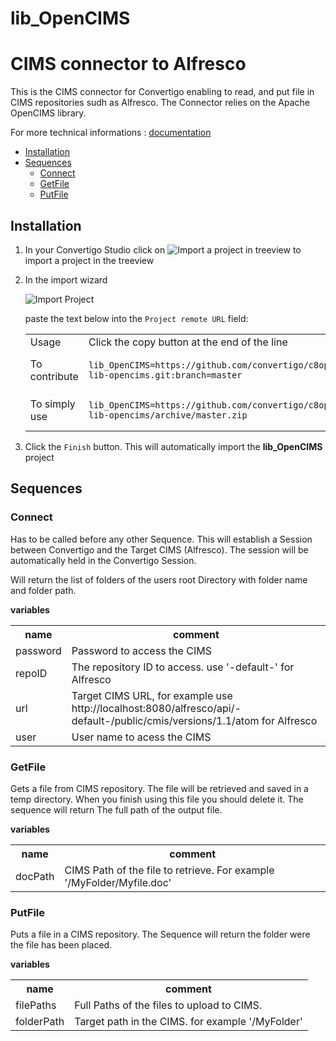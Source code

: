 


# lib_OpenCIMS

# CIMS connector to Alfresco

This is the CIMS connector for Convertigo enabling to read, and put file in CIMS repositories sudh as Alfresco. The Connector relies on the Apache OpenCIMS library.




For more technical informations : [documentation](./project.md)

- [Installation](#installation)
- [Sequences](#sequences)
    - [Connect](#connect)
    - [GetFile](#getfile)
    - [PutFile](#putfile)


## Installation

1. In your Convertigo Studio click on ![](https://github.com/convertigo/convertigo/blob/develop/eclipse-plugin-studio/icons/studio/project_import.gif?raw=true "Import a project in treeview") to import a project in the treeview
2. In the import wizard

   ![](https://github.com/convertigo/convertigo/blob/develop/eclipse-plugin-studio/tomcat/webapps/convertigo/templates/ftl/project_import_wzd.png?raw=true "Import Project")
   
   paste the text below into the `Project remote URL` field:
   <table>
     <tr><td>Usage</td><td>Click the copy button at the end of the line</td></tr>
     <tr><td>To contribute</td><td>

     ```
     lib_OpenCIMS=https://github.com/convertigo/c8oprj-lib-opencims.git:branch=master
     ```
     </td></tr>
     <tr><td>To simply use</td><td>

     ```
     lib_OpenCIMS=https://github.com/convertigo/c8oprj-lib-opencims/archive/master.zip
     ```
     </td></tr>
    </table>
3. Click the `Finish` button. This will automatically import the __lib_OpenCIMS__ project


## Sequences

### Connect

Has to be called before any other Sequence. This will establish a Session between Convertigo and the Target CIMS (Alfresco). The session will be automatically held in the Convertigo Session.

Will return the list of folders  of the users root Directory with folder name and folder path.



**variables**

<table>
<tr>
<th>name</th><th>comment</th>
</tr>
<tr>
<td>password</td><td>Password to access the CIMS</td>
</tr>
<tr>
<td>repoID</td><td>The repository ID to access. use '-default-' for Alfresco</td>
</tr>
<tr>
<td>url</td><td>Target CIMS URL, for example use http://localhost:8080/alfresco/api/-default-/public/cmis/versions/1.1/atom for Alfresco</td>
</tr>
<tr>
<td>user</td><td>User name to acess the CIMS</td>
</tr>
</table>

### GetFile

Gets a file from CIMS repository. The file will be retrieved and saved in a temp directory. When you finish using this file  you should delete it. The sequence will return The full path of the output file.


**variables**

<table>
<tr>
<th>name</th><th>comment</th>
</tr>
<tr>
<td>docPath</td><td>CIMS Path of the file to retrieve. For example '/MyFolder/Myfile.doc'</td>
</tr>
</table>

### PutFile

Puts a file in a CIMS repository. The Sequence will return the folder were the file has been placed.


**variables**

<table>
<tr>
<th>name</th><th>comment</th>
</tr>
<tr>
<td>filePaths</td><td>Full Paths of the files to upload to CIMS. </td>
</tr>
<tr>
<td>folderPath</td><td>Target path in the CIMS. for example '/MyFolder'</td>
</tr>
</table>



